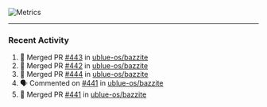 ![Metrics](https://metrics.lecoq.io/KyleGospo?template=classic&base=header%2C%20activity%2C%20community%2C%20repositories%2C%20metadata&base.indepth=false&base.hireable=false&base.skip=false&config.timezone=America%2FLos_Angeles)

---
### Recent Activity
<!--START_SECTION:activity-->
1. 🎉 Merged PR [#443](https://github.com/ublue-os/bazzite/pull/443) in [ublue-os/bazzite](https://github.com/ublue-os/bazzite)
2. 🎉 Merged PR [#442](https://github.com/ublue-os/bazzite/pull/442) in [ublue-os/bazzite](https://github.com/ublue-os/bazzite)
3. 🎉 Merged PR [#444](https://github.com/ublue-os/bazzite/pull/444) in [ublue-os/bazzite](https://github.com/ublue-os/bazzite)
4. 🗣 Commented on [#441](https://github.com/ublue-os/bazzite/pull/441#issuecomment-1764735766) in [ublue-os/bazzite](https://github.com/ublue-os/bazzite)
5. 🎉 Merged PR [#441](https://github.com/ublue-os/bazzite/pull/441) in [ublue-os/bazzite](https://github.com/ublue-os/bazzite)
<!--END_SECTION:activity-->
